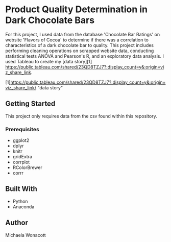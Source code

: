 # Product Quality Determination in Dark Chocolate Bars
For this project, I used data from the database 'Chocolate Bar Ratings' on website 'Flavors of Cocoa' to determine if there was a correlation to characteristics of a dark chocolate bar to quality. This project includes performing cleaning operations on scrapped website data, conducting statistical tests ANOVA and Pearson's R, and an exploratory data analysis. I used Tableau to create my [data story][1] https://public.tableau.com/shared/23QD8TZJ7?:display_count=y&:origin=viz_share_link. 

[1]https://public.tableau.com/shared/23QD8TZJ7?:display_count=y&:origin=viz_share_link/ "data story"

## Getting Started
This project only requires data from the csv found within this repository.

### Prerequisites
- ggplot2
- dplyr
- knitr
- gridExtra
- corrplot
- RColorBrewer
- corrr

## Built With
- Python
- Anaconda

## Author
Michaela Wonacott
